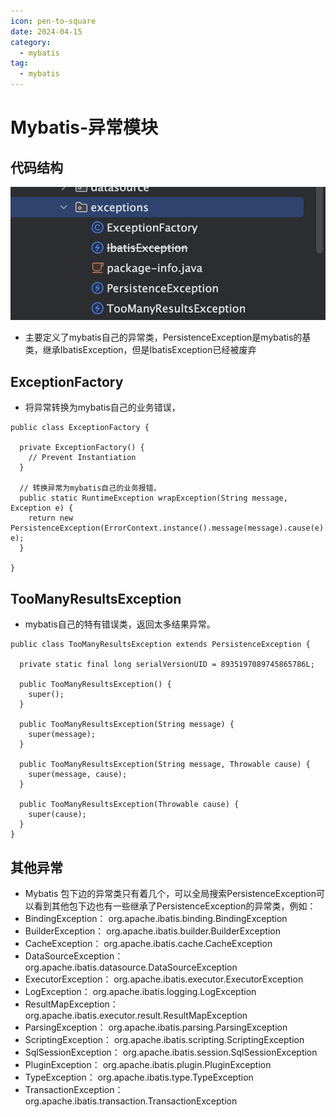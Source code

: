 ```yaml
---
icon: pen-to-square
date: 2024-04-15
category:
  - mybatis
tag:
  - mybatis
---
```

# Mybatis-异常模块

## 代码结构

![image-20240415213702096](images/image-20240415213702096.png)

- 主要定义了mybatis自己的异常类，PersistenceException是mybatis的基类，继承IbatisException，但是IbatisException已经被废弃

##  ExceptionFactory

- 将异常转换为mybatis自己的业务错误，

```
public class ExceptionFactory {

  private ExceptionFactory() {
    // Prevent Instantiation
  }

  // 转换异常为mybatis自己的业务报错，
  public static RuntimeException wrapException(String message, Exception e) {
    return new PersistenceException(ErrorContext.instance().message(message).cause(e).toString(), e);
  }

}
```

##  TooManyResultsException

- mybatis自己的特有错误类，返回太多结果异常。

```
public class TooManyResultsException extends PersistenceException {

  private static final long serialVersionUID = 8935197089745865786L;

  public TooManyResultsException() {
    super();
  }

  public TooManyResultsException(String message) {
    super(message);
  }

  public TooManyResultsException(String message, Throwable cause) {
    super(message, cause);
  }

  public TooManyResultsException(Throwable cause) {
    super(cause);
  }
}
```

## 其他异常

- Mybatis 包下边的异常类只有着几个，可以全局搜索PersistenceException可以看到其他包下边也有一些继承了PersistenceException的异常类，例如：
-  BindingException： org.apache.ibatis.binding.BindingException
-  BuilderException： org.apache.ibatis.builder.BuilderException
-  CacheException： org.apache.ibatis.cache.CacheException
-  DataSourceException： org.apache.ibatis.datasource.DataSourceException
-  ExecutorException： org.apache.ibatis.executor.ExecutorException
-  LogException： org.apache.ibatis.logging.LogException
-  ResultMapException： org.apache.ibatis.executor.result.ResultMapException
-  ParsingException： org.apache.ibatis.parsing.ParsingException
-  ScriptingException： org.apache.ibatis.scripting.ScriptingException
-  SqlSessionException： org.apache.ibatis.session.SqlSessionException
-   PluginException： org.apache.ibatis.plugin.PluginException
-  TypeException： org.apache.ibatis.type.TypeException
-  TransactionException： org.apache.ibatis.transaction.TransactionException